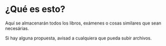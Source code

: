 # ¿Qué es esto?
Aquí se almacenarán todos los libros, exámenes o cosas similares que sean necesárias.

Si hay alguna propuesta, avisad a cualquiera que pueda subir archivos.
